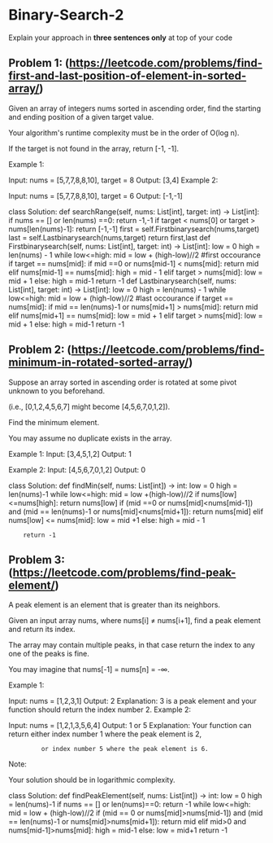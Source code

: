 # Binary-Search-2
Explain your approach in **three sentences only** at top of your code


## Problem 1: (https://leetcode.com/problems/find-first-and-last-position-of-element-in-sorted-array/)

Given an array of integers nums sorted in ascending order, find the starting and ending position of a given target value.

Your algorithm's runtime complexity must be in the order of O(log n).

If the target is not found in the array, return [-1, -1].

Example 1:

Input: nums = [5,7,7,8,8,10], target = 8
Output: [3,4]
Example 2:

Input: nums = [5,7,7,8,8,10], target = 6
Output: [-1,-1]

class Solution:
    def searchRange(self, nums: List[int], target: int) -> List[int]:
        if nums == [] or len(nums) ==0:
            return -1,-1
        if target < nums[0] or target > nums[len(nums)-1]:
            return [-1,-1]
        first = self.Firstbinarysearch(nums,target)
        last = self.Lastbinarysearch(nums,target)
        return first,last
    def Firstbinarysearch(self, nums: List[int], target: int) -> List[int]:
        low = 0
        high = len(nums) - 1
        while low<=high:
            mid = low + (high-low)//2
            #first occourance
            if target == nums[mid]:
                if mid ==0 or nums[mid-1] < nums[mid]:
                        return mid
                elif nums[mid-1] == nums[mid]:
                        high = mid - 1
            elif target > nums[mid]:
                        low = mid + 1
            else:
                high = mid-1
        return -1
    def Lastbinarysearch(self, nums: List[int], target: int) -> List[int]:
        low = 0
        high = len(nums) - 1
        while low<=high:
            mid = low + (high-low)//2
            #last occourance
            if target == nums[mid]:
                if mid == len(nums)-1 or nums[mid+1] > nums[mid]:
                        return mid
                elif nums[mid+1] == nums[mid]:
                        low = mid + 1
            elif target > nums[mid]:
                        low = mid + 1
            else:
                high = mid-1
        return -1
<!--                    
        #Time Complexity: O(logn)
        #Space Complexity: O(n)
        #Approach: A sorted array is given -> do a binary search to find the first occourance and a second binary find the second occourance.  -->
        
            
        

## Problem 2: (https://leetcode.com/problems/find-minimum-in-rotated-sorted-array/)

Suppose an array sorted in ascending order is rotated at some pivot unknown to you beforehand.

(i.e., [0,1,2,4,5,6,7] might become [4,5,6,7,0,1,2]).

Find the minimum element.

You may assume no duplicate exists in the array.

Example 1:
Input: [3,4,5,1,2]
Output: 1

Example 2:
Input: [4,5,6,7,0,1,2]
Output: 0

class Solution:
    def findMin(self, nums: List[int]) -> int:
        low = 0
        high = len(nums)-1
        while low<=high:
            mid = low +(high-low)//2
            if  nums[low] <=nums[high]:
                return nums[low]
            if (mid ==0 or nums[mid]<nums[mid-1]) and (mid == len(nums)-1 or nums[mid]<nums[mid+1]):
                    return nums[mid]
            elif nums[low] <= nums[mid]:
                low = mid +1
            else:
                high = mid - 1
            
        return -1
<!-- # Time Complexity: O(logn)
#Space Complexity: O(n)
#Approach: first check if the array is sorted, if yes then directly return the first element. If not check whether low<mid and if yes, move your low pointers to the unsorted region and check again check untill you arrive at the happy case. We also check if the mid element is less than the neighbours.  -->

## Problem 3: (https://leetcode.com/problems/find-peak-element/)
A peak element is an element that is greater than its neighbors.

Given an input array nums, where nums[i] ≠ nums[i+1], find a peak element and return its index.

The array may contain multiple peaks, in that case return the index to any one of the peaks is fine.

You may imagine that nums[-1] = nums[n] = -∞.

Example 1:

Input: nums = [1,2,3,1]
Output: 2
Explanation: 3 is a peak element and your function should return the index number 2.
Example 2:

Input: nums = [1,2,1,3,5,6,4]
Output: 1 or 5 
Explanation: Your function can return either index number 1 where the peak element is 2, 

             or index number 5 where the peak element is 6.
Note:

Your solution should be in logarithmic complexity.

class Solution:
    def findPeakElement(self, nums: List[int]) -> int:
        low = 0
        high = len(nums)-1
        if nums == [] or len(nums)==0:
            return -1
        while low<=high:
            mid = low + (high-low)//2
            if (mid == 0 or nums[mid]>nums[mid-1]) and (mid == len(nums)-1 or nums[mid]>nums[mid+1]):
                return mid
            elif mid>0 and nums[mid-1]>nums[mid]:
                high = mid-1
            else:
                low = mid+1
        return -1
    <!-- #Time Complexity: O(logn)
    #Space Complexity: O(n)
    #Approach - an unsorted array is given -> divide the array using binary search technique -> compare the element to its neighbours -> if greater return mid (happy case)
    # else find the side that has an increasing end move your pointers accordingly  -->
